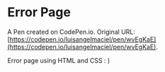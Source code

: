 # Error Page

A Pen created on CodePen.io. Original URL: [https://codepen.io/luisangelmaciel/pen/wvEgKaE](https://codepen.io/luisangelmaciel/pen/wvEgKaE).

Error page using HTML and CSS : )